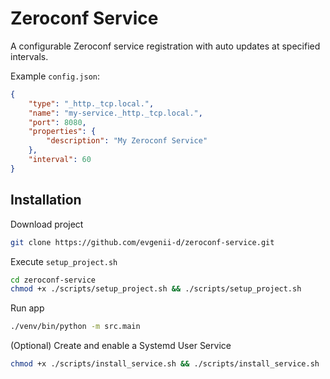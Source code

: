 # Zeroconf Service

A configurable Zeroconf service registration with auto updates at specified intervals.

Example `config.json`:

```json
{
    "type": "_http._tcp.local.",
    "name": "my-service._http._tcp.local.",
    "port": 8080,
    "properties": {
        "description": "My Zeroconf Service"
    },
    "interval": 60
}
```

## Installation

Download project

```bash
git clone https://github.com/evgenii-d/zeroconf-service.git
```

Execute `setup_project.sh`

```bash
cd zeroconf-service
chmod +x ./scripts/setup_project.sh && ./scripts/setup_project.sh
```

Run app

```bash
./venv/bin/python -m src.main
```

(Optional) Create and enable a Systemd User Service

```bash
chmod +x ./scripts/install_service.sh && ./scripts/install_service.sh
```
